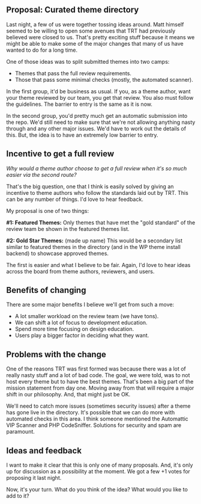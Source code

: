 ## Proposal:  Curated theme directory

Last night, a few of us were together tossing ideas around.  Matt himself seemed to be willing to open some avenues that TRT had previously believed were closed to us.  That's pretty exciting stuff because it means we might be able to make some of the major changes that many of us have wanted to do for a long time.

One of those ideas was to split submitted themes into two camps:

* Themes that pass the full review requirements.
* Those that pass some minimal checks (mostly, the automated scanner).

In the first group, it'd be business as usual.  If you, as a theme author, want your theme reviewed by our team, you get that review.  You also must follow the guidelines.  The barrier to entry is the same as it is now.

In the second group, you'd pretty much get an automatic submission into the repo.  We'd still need to make sure that we're not allowing anything nasty through and any other major issues.  We'd have to work out the details of this.  But, the idea is to have an extremely low barrier to entry.

<h2>Incentive to get a full review</h2>

<em>Why would a theme author choose to get a full review when it's so much easier via the second route?</em>

That's the big question, one that I think is easily solved by giving an incentive to theme authors who follow the standards laid out by TRT.  This can be any number of things.  I'd love to hear feedback.

My proposal is one of two things:

<strong>#1: Featured Themes:</strong>  Only themes that have met the "gold standard" of the review team be shown in the featured themes list.

<strong>#2: Gold Star Themes:</strong> (made up name)  This would be a secondary list similar to featured themes in the directory (and in the WP theme install backend) to showcase approved themes.

The first is easier and what I believe to be fair.  Again, I'd love to hear ideas across the board from theme authors, reviewers, and users.

<h2>Benefits of changing</h2>

There are some major benefits I believe we'll get from such a move:

* A lot smaller workload on the review team (we have tons).
* We can shift a lot of focus to development education.
* Spend more time focusing on design education.
* Users play a bigger factor in deciding what they want.

<h2>Problems with the change</h2>

One of the reasons TRT was first formed was because there was a lot of really nasty stuff and a lot of bad code.  The goal, we were told, was to not host every theme but to have the best themes.  That's been a big part of the mission statement from day one.  Moving away from that will require a major shift in our philosophy.  And, that might just be OK.

We'll need to catch more issues (sometimes security issues) after a theme has gone live in the directory.  It's possible that we can do more with automated checks in this area.  I think someone mentioned the Automattic VIP Scanner and PHP CodeSniffer.  Solutions for security and spam are paramount.

<h2>Ideas and feedback</h2>

I want to make it clear that this is only one of many proposals.  And, it's only up for discussion as a possibility at the moment.  We got a few +1 votes for proposing it last night.

Now, it's your turn.  What do you think of the idea?  What would you like to add to it?